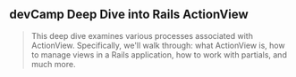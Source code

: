 ## devCamp Deep Dive into Rails ActionView

> This deep dive examines various processes associated with ActionView. Specifically, we'll walk through: what ActionView is, how to manage views in a Rails application, how to work with partials, and much more.
